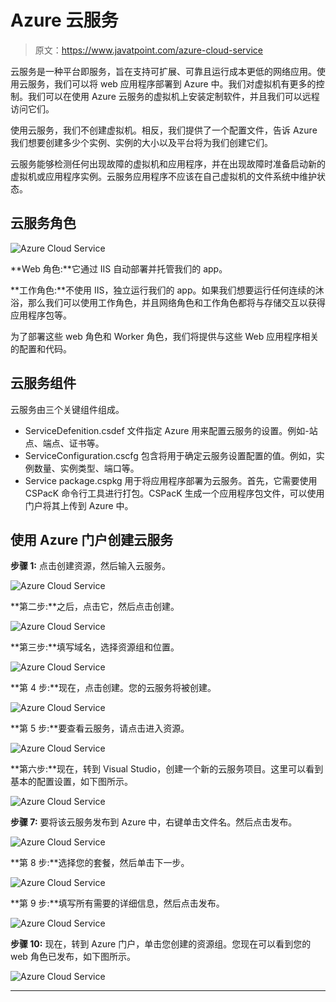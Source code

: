 # Azure 云服务

> 原文：<https://www.javatpoint.com/azure-cloud-service>

云服务是一种平台即服务，旨在支持可扩展、可靠且运行成本更低的网络应用。使用云服务，我们可以将 web 应用程序部署到 Azure 中。我们对虚拟机有更多的控制。我们可以在使用 Azure 云服务的虚拟机上安装定制软件，并且我们可以远程访问它们。

使用云服务，我们不创建虚拟机。相反，我们提供了一个配置文件，告诉 Azure 我们想要创建多少个实例、实例的大小以及平台将为我们创建它们。

云服务能够检测任何出现故障的虚拟机和应用程序，并在出现故障时准备启动新的虚拟机或应用程序实例。云服务应用程序不应该在自己虚拟机的文件系统中维护状态。

## 云服务角色

![Azure Cloud Service](img/3e33ad345289fa95c1039c5a01d57555.png)

**Web 角色:**它通过 IIS 自动部署并托管我们的 app。

**工作角色:**不使用 IIS，独立运行我们的 app。如果我们想要运行任何连续的沐浴，那么我们可以使用工作角色，并且网络角色和工作角色都将与存储交互以获得应用程序包等。

为了部署这些 web 角色和 Worker 角色，我们将提供与这些 Web 应用程序相关的配置和代码。

## 云服务组件

云服务由三个关键组件组成。

*   ServiceDefenition.csdef 文件指定 Azure 用来配置云服务的设置。例如-站点、端点、证书等。
*   ServiceConfiguration.cscfg 包含将用于确定云服务设置配置的值。例如，实例数量、实例类型、端口等。
*   Service package.cspkg 用于将应用程序部署为云服务。首先，它需要使用 CSPacK 命令行工具进行打包。CSPacK 生成一个应用程序包文件，可以使用门户将其上传到 Azure 中。

## 使用 Azure 门户创建云服务

**步骤 1:** 点击创建资源，然后输入云服务。

![Azure Cloud Service](img/1f6ff0c2eed0d59aefda282b1871f570.png)

**第二步:**之后，点击它，然后点击创建。

![Azure Cloud Service](img/ebe884bd1bd1a1cfcb2c1a3f7395f124.png)

**第三步:**填写域名，选择资源组和位置。

![Azure Cloud Service](img/731609a1975aca432d30a1c5cf80ad17.png)

**第 4 步:**现在，点击创建。您的云服务将被创建。

![Azure Cloud Service](img/9bf4a281e8f4782f0bb79c5217806ed1.png)

**第 5 步:**要查看云服务，请点击进入资源。

![Azure Cloud Service](img/f46de413e4d69bfd075502efada21513.png)

**第六步:**现在，转到 Visual Studio，创建一个新的云服务项目。这里可以看到基本的配置设置，如下图所示。

![Azure Cloud Service](img/d5e961b52e436e1bcd72c9a0123a0d57.png)

**步骤 7:** 要将该云服务发布到 Azure 中，右键单击文件名。然后点击发布。

![Azure Cloud Service](img/f61a6d64eaf47d0b51580f7815ce8b4e.png)

**第 8 步:**选择您的套餐，然后单击下一步。

![Azure Cloud Service](img/90360ad569ff621af1d510443edb0480.png)

**第 9 步:**填写所有需要的详细信息，然后点击发布。

![Azure Cloud Service](img/7f8572001913f7b4e007f7195b3df4a4.png)

**步骤 10:** 现在，转到 Azure 门户，单击您创建的资源组。您现在可以看到您的 web 角色已发布，如下图所示。

![Azure Cloud Service](img/0b480634a7d1a9867618eadf1aba780d.png)

* * *